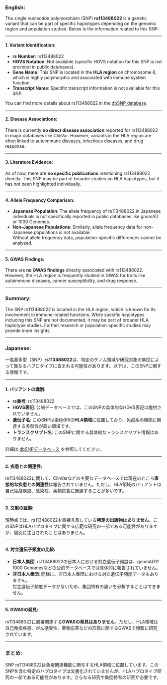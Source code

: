 ### English:
The single nucleotide polymorphism (SNP) **rs113488022** is a genetic variant that can be part of specific haplotypes depending on the genomic region and population studied. Below is the information related to this SNP:

---

#### 1. **Variant Identification**:
- **rs Number**: rs113488022  
- **HGVS Notation**: Not available (specific HGVS notation for this SNP is not provided in public databases).  
- **Gene Name**: This SNP is located in the **HLA region** on chromosome 6, which is highly polymorphic and associated with immune system function.  
- **Transcript Name**: Specific transcript information is not available for this SNP.  

You can find more details about rs113488022 in the [dbSNP database](https://www.ncbi.nlm.nih.gov/snp/rs113488022).

---

#### 2. **Disease Associations**:
There is currently **no direct disease association** reported for rs113488022 in major databases like ClinVar. However, variants in the HLA region are often linked to autoimmune diseases, infectious diseases, and drug response.

---

#### 3. **Literature Evidence**:
As of now, there are **no specific publications** mentioning rs113488022 directly. This SNP may be part of broader studies on HLA haplotypes, but it has not been highlighted individually.

---

#### 4. **Allele Frequency Comparison**:
- **Japanese Population**: The allele frequency of rs113488022 in Japanese individuals is not specifically reported in public databases like gnomAD or 1000 Genomes.  
- **Non-Japanese Populations**: Similarly, allele frequency data for non-Japanese populations is not available.  
Without allele frequency data, population-specific differences cannot be analyzed.

---

#### 5. **GWAS Findings**:
There are **no GWAS findings** directly associated with rs113488022. However, the HLA region is frequently studied in GWAS for traits like autoimmune diseases, cancer susceptibility, and drug response.

---

### Summary:
The SNP rs113488022 is located in the HLA region, which is known for its involvement in immune-related functions. While specific haplotypes including this SNP are not documented, it may be part of broader HLA haplotype studies. Further research or population-specific studies may provide more insights.

---

### Japanese:
一塩基多型（SNP）**rs113488022**は、特定のゲノム領域や研究対象の集団によって異なるハプロタイプに含まれる可能性があります。以下は、このSNPに関する情報です。

---

#### 1. **バリアントの識別**:
- **rs番号**: rs113488022  
- **HGVS表記**: 公的データベースでは、このSNPの具体的なHGVS表記は提供されていません。  
- **遺伝子名**: このSNPは染色体6の**HLA領域**に位置しており、免疫系の機能に関連する多型性が高い領域です。  
- **トランスクリプト名**: このSNPに関する具体的なトランスクリプト情報はありません。  

詳細は [dbSNPデータベース](https://www.ncbi.nlm.nih.gov/snp/rs113488022) を参照してください。

---

#### 2. **疾患との関連性**:
rs113488022に関して、ClinVarなどの主要なデータベースでは現在のところ**直接的な疾患との関連性**は報告されていません。ただし、HLA領域のバリアントは自己免疫疾患、感染症、薬物応答に関連することが多いです。

---

#### 3. **文献の証拠**:
現時点では、rs113488022を直接言及している**特定の出版物はありません**。このSNPはHLAハプロタイプに関する広範な研究の一部である可能性がありますが、個別に注目されたことはありません。

---

#### 4. **対立遺伝子頻度の比較**:
- **日本人集団**: rs113488022の日本人における対立遺伝子頻度は、gnomADや1000 Genomesなどの公的データベースでは具体的に報告されていません。  
- **非日本人集団**: 同様に、非日本人集団における対立遺伝子頻度データもありません。  
対立遺伝子頻度データがないため、集団特有の違いを分析することはできません。

---

#### 5. **GWASの発見**:
rs113488022に直接関連する**GWASの発見はありません**。ただし、HLA領域は自己免疫疾患、がん感受性、薬物応答などの形質に関するGWASで頻繁に研究されています。

---

### まとめ:
SNP rs113488022は免疫関連機能に関与するHLA領域に位置しています。このSNPを含む特定のハプロタイプは文書化されていませんが、HLAハプロタイプ研究の一部である可能性があります。さらなる研究や集団特有の研究が必要です。

